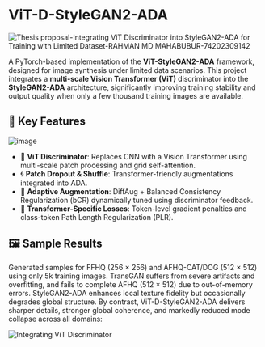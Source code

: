 # ViT-D-StyleGAN2-ADA
![Thesis proposal-Integrating ViT Discriminator into StyleGAN2-ADA for Training with Limited Dataset-RAHMAN MD MAHABUBUR-74202309142](https://github.com/user-attachments/assets/f2a02eb4-efb5-49fc-bb38-d9549f2682a6)

A PyTorch-based implementation of the **ViT-StyleGAN2-ADA** framework, designed for image synthesis under limited data scenarios. This project integrates a **multi-scale Vision Transformer (ViT)** discriminator into the **StyleGAN2-ADA** architecture, significantly improving training stability and output quality when only a few thousand training images are available.

## 🧠 Key Features

![image](https://github.com/user-attachments/assets/cc7955af-d880-4afc-9b60-f4cb9fce7c55)

- 🧩 **ViT Discriminator**: Replaces CNN with a Vision Transformer using multi-scale patch processing and grid self-attention.
- 🌀 **Patch Dropout & Shuffle**: Transformer-friendly augmentations integrated into ADA.
- 🔁 **Adaptive Augmentation**: DiffAug + Balanced Consistency Regularization (bCR) dynamically tuned using discriminator feedback.
- 🧪 **Transformer-Specific Losses**: Token-level gradient penalties and class-token Path Length Regularization (PLR).

## 🖼️ Sample Results
Generated samples for FFHQ (256 × 256) and AFHQ-CAT/DOG (512 × 512) using only 5k training images. TransGAN suffers from severe artifacts and overfitting, and fails to complete AFHQ (512 × 512) due to out-of-memory errors. StyleGAN2-ADA enhances local texture fidelity but occasionally degrades global structure. By contrast, ViT-D-StyleGAN2-ADA delivers sharper details, stronger global coherence, and markedly reduced mode collapse across all domains:

![Integrating ViT Discriminator](https://github.com/user-attachments/assets/daa2a2e7-366f-4061-8090-d9d07c11e6d8)

